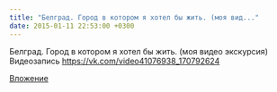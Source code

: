 ```yaml
---
title: "Белград. Город в котором я хотел бы жить. (моя вид..."
date: 2015-01-11 22:53:00 +0300
---
```


Белград. Город в котором я хотел бы жить. (моя видео экскурсия)
Видеозапись
https://vk.com/video41076938_170792624

[Вложение](https://vk.com/video41076938_170792624)
